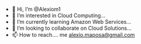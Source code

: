 - 👋 Hi, I’m @Alexiom1
- 👀 I’m interested in Cloud Computing...
- 🌱 I’m currently learning Amazon Web Services...
- 💞️ I’m looking to collaborate on Cloud Solutions...
- 📫 How to reach.... me alexio.maposa@gmail.com

<!---
Alexiom1/Alexiom1 is a ✨ special ✨ repository because its `README.md` (this file) appears on your GitHub profile.
You can click the Preview link to take a look at your changes.
--->
